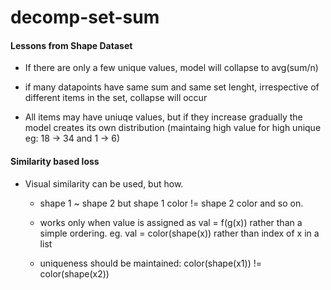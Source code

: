 # decomp-set-sum

#### Lessons from Shape Dataset
* If there are only a few unique values, model will collapse to avg(sum/n)

* if many datapoints have same sum and same set lenght, irrespective of different items in the set, collapse will occur

* All items may have uniuqe values, but if they increase gradually the model creates its own distribution (maintaing high value for high unique eg: 18 -> 34 and 1 -> 6)


#### Similarity based loss
* Visual similarity can be used, but how. 
    * shape 1 ~ shape 2 but shape 1 color != shape 2 color and so on. 
    * works only when value is assigned as val = f(g(x)) rather than a simple ordering. 
    eg. val = color(shape(x)) rather than index of x in a list

    * uniqueness should be maintained: color(shape(x1)) != color(shape(x2))